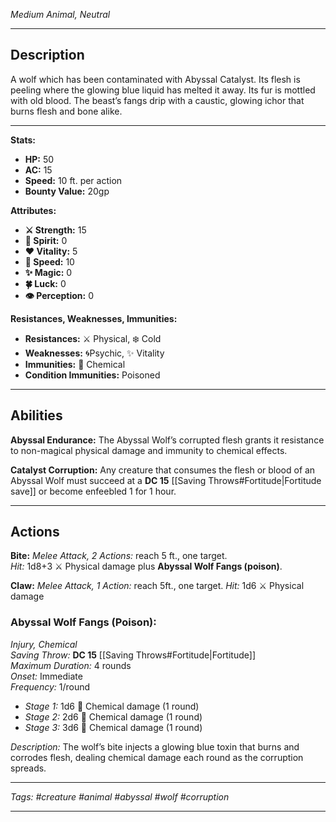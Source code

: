*Medium Animal, Neutral*

---
## Description

A wolf which has been contaminated with Abyssal Catalyst. Its flesh is peeling where the glowing blue liquid has melted it away. Its fur is mottled with old blood. The beast’s fangs drip with a caustic, glowing ichor that burns flesh and bone alike.

---

**Stats:**

* **HP:** 50
* **AC:** 15
* **Speed:** 10 ft. per action
* **Bounty Value:** 20gp

**Attributes:**

* **⚔️ Strength:** 15
* **💙 Spirit:** 0
* **❤️ Vitality:** 5
* **🏃 Speed:** 10
* **✨ Magic:** 0
* **🍀 Luck:** 0
* **👁️ Perception:** 0

**Resistances, Weaknesses, Immunities:**

* **Resistances:** ⚔️ Physical, ❄️ Cold
* **Weaknesses:** 🌀Psychic, ✨ Vitality
* **Immunities:** 🧪 Chemical
* **Condition Immunities:** Poisoned

---

## Abilities

**Abyssal Endurance:** The Abyssal Wolf’s corrupted flesh grants it resistance to non-magical physical damage and immunity to chemical effects.

**Catalyst Corruption:** Any creature that consumes the flesh or blood of an Abyssal Wolf must succeed at a **DC 15** [[Saving Throws#Fortitude|Fortitude save]] or become enfeebled 1 for 1 hour.

---

## Actions

**Bite:** *Melee Attack, 2 Actions:* reach 5 ft., one target.  
*Hit:* 1d8+3 ⚔️ Physical damage plus **Abyssal Wolf Fangs (poison)**.

**Claw:** *Melee Attack, 1 Action:* reach 5ft., one target.
*Hit:* 1d6 ⚔️ Physical damage

### Abyssal Wolf Fangs (Poison):  
*Injury, Chemical*  
*Saving Throw:* **DC 15** [[Saving Throws#Fortitude|Fortitude]]  
*Maximum Duration:* 4 rounds  
*Onset:* Immediate  
*Frequency:* 1/round  
- *Stage 1:* 1d6 🧪 Chemical damage (1 round)  
- *Stage 2:* 2d6 🧪 Chemical damage (1 round)  
- *Stage 3:* 3d6 🧪 Chemical damage (1 round) 

*Description:* The wolf’s bite injects a glowing blue toxin that burns and corrodes flesh, dealing chemical damage each round as the corruption spreads.

---
*Tags: #creature #animal #abyssal #wolf #corruption*

---